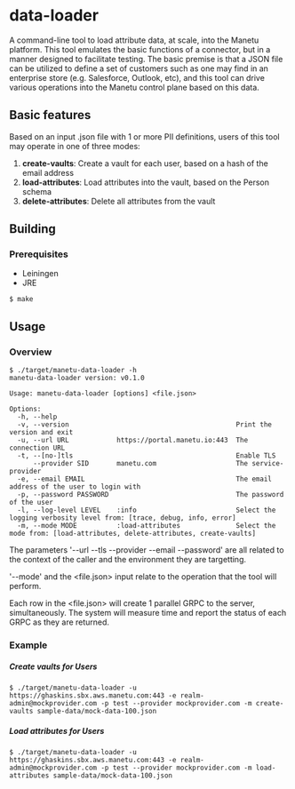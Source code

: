 # data-loader

A command-line tool to load attribute data, at scale, into the Manetu platform.  This tool emulates the basic functions of a connector, but in a manner designed to facilitate testing.  The basic premise is that a JSON file can be utilized to define a set of customers such as one may find in an enterprise store (e.g. Salesforce, Outlook, etc), and this tool can drive various operations into the Manetu control plane based on this data.

## Basic features

Based on an input .json file with 1 or more PII definitions, users of this tool may operate in one of three modes:

1. **create-vaults**: Create a vault for each user, based on a hash of the email address
2. **load-attributes**: Load attributes into the vault, based on the Person schema
3. **delete-attributes**: Delete all attributes from the vault

## Building

### Prerequisites

- Leiningen
- JRE

```
$ make
```

## Usage

### Overview

```
$ ./target/manetu-data-loader -h
manetu-data-loader version: v0.1.0

Usage: manetu-data-loader [options] <file.json>

Options:
  -h, --help
  -v, --version                                          Print the version and exit
  -u, --url URL            https://portal.manetu.io:443  The connection URL
  -t, --[no-]tls                                         Enable TLS
      --provider SID       manetu.com                    The service-provider
  -e, --email EMAIL                                      The email address of the user to login with
  -p, --password PASSWORD                                The password of the user
  -l, --log-level LEVEL    :info                         Select the logging verbosity level from: [trace, debug, info, error]
  -m, --mode MODE          :load-attributes              Select the mode from: [load-attributes, delete-attributes, create-vaults]
```

The parameters '--url --tls --provider --email --password' are all related to the context of the caller and the environment they are targetting.

'--mode' and the <file.json> input relate to the operation that the tool will perform.

Each row in the <file.json> will create 1 parallel GRPC to the server, simultaneously.  The system will measure time and report the status of each GRPC as they are returned.

### Example

##### Create vaults for Users

```
$ ./target/manetu-data-loader -u https://ghaskins.sbx.aws.manetu.com:443 -e realm-admin@mockprovider.com -p test --provider mockprovider.com -m create-vaults sample-data/mock-data-100.json
```

##### Load attributes for Users

```
$ ./target/manetu-data-loader -u https://ghaskins.sbx.aws.manetu.com:443 -e realm-admin@mockprovider.com -p test --provider mockprovider.com -m load-attributes sample-data/mock-data-100.json
```
